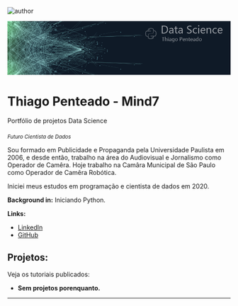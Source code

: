 ![author](https://img.shields.io/badge/author-thiagomind7-red.svg)

<p align="center">
  <img src="banner1.png" >
  
# Thiago Penteado - Mind7
Portfólio de projetos Data Science

<sub>*Futuro Cientista de Dados*</sub>

Sou formado em Publicidade e Propaganda pela Universidade Paulista em 2006, e desde então, trabalho na área do Audiovisual e Jornalismo como Operador de Camêra. Hoje trabalho na Camâra Municipal de São Paulo como Operador de Camêra Robótica.

Iniciei meus estudos em programação e cientista de dados em 2020.

**Background in:** Iniciando Python.

**Links:**
* [LinkedIn](https://www.linkedin.com/in/thiago-penteado-579b269b)
* [GitHub](https://github.com/thiago-mind7/Mind7_data_science)

## Projetos:
Veja os tutoriais publicados:

* **Sem projetos porenquanto.**
---
